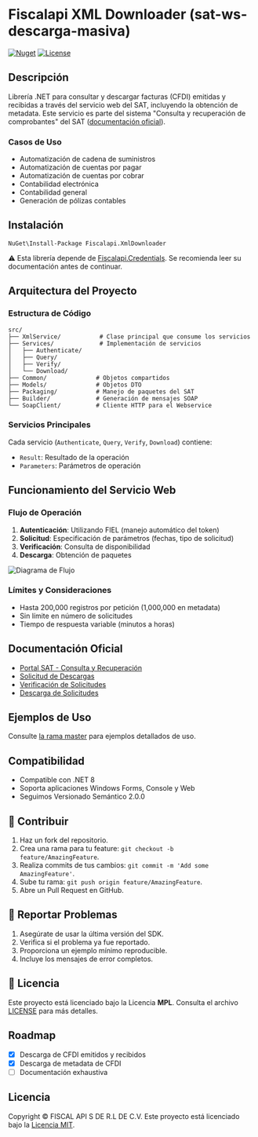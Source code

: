 # Fiscalapi XML Downloader (sat-ws-descarga-masiva)

[![Nuget](https://img.shields.io/nuget/v/Fiscalapi.XmlDownloader)](https://www.nuget.org/packages/Fiscalapi.XmlDownloader)
[![License](https://img.shields.io/github/license/FiscalAPI/xml-downloader)](https://github.com/FiscalAPI/xml-downloader/blob/main/LICENSE.txt) 


## Descripción

Librería .NET para consultar y descargar facturas (CFDI) emitidas y recibidas a través del servicio web del SAT, incluyendo la obtención de metadata. Este servicio es parte del sistema "Consulta y recuperación de comprobantes" del SAT ([documentación oficial](https://www.sat.gob.mx/consultas/42968/consulta-y-recuperacion-de-comprobantes-(nuevo))).

### Casos de Uso

- Automatización de cadena de suministros
- Automatización de cuentas por pagar
- Automatización de cuentas por cobrar
- Contabilidad electrónica
- Contabilidad general
- Generación de pólizas contables

## Instalación

```shell
NuGet\Install-Package Fiscalapi.XmlDownloader
```

:warning: Esta librería depende de [Fiscalapi.Credentials](https://github.com/FiscalAPI/fiscalapi-credentials-net). Se recomienda leer su documentación antes de continuar. 

## Arquitectura del Proyecto

### Estructura de Código

```
src/
├── XmlService/           # Clase principal que consume los servicios
├── Services/             # Implementación de servicios
│   ├── Authenticate/    
│   ├── Query/           
│   ├── Verify/          
│   └── Download/        
├── Common/              # Objetos compartidos
├── Models/              # Objetos DTO
├── Packaging/           # Manejo de paquetes del SAT
├── Builder/             # Generación de mensajes SOAP
└── SoapClient/          # Cliente HTTP para el Webservice
```

### Servicios Principales

Cada servicio (`Authenticate`, `Query`, `Verify`, `Download`) contiene:
- `Result`: Resultado de la operación
- `Parameters`: Parámetros de operación

## Funcionamiento del Servicio Web

### Flujo de Operación

1. **Autenticación**: Utilizando FIEL (manejo automático del token)
2. **Solicitud**: Especificación de parámetros (fechas, tipo de solicitud)
3. **Verificación**: Consulta de disponibilidad
4. **Descarga**: Obtención de paquetes

![Diagrama de Flujo](https://user-images.githubusercontent.com/28969854/167732245-23c30b94-3feb-4d89-bee6-2b0f591203cf.svg)

### Límites y Consideraciones

- Hasta 200,000 registros por petición (1,000,000 en metadata)
- Sin límite en número de solicitudes
- Tiempo de respuesta variable (minutos a horas)

## Documentación Oficial

- [Portal SAT - Consulta y Recuperación](https://www.sat.gob.mx/consultas/42968/consulta-y-recuperacion-de-comprobantes-(nuevo))
- [Solicitud de Descargas](https://www.sat.gob.mx/cs/Satellite?blobcol=urldata&blobkey=id&blobtable=MungoBlobs&blobwhere=1579314716402&ssbinary=true)
- [Verificación de Solicitudes](https://www.sat.gob.mx/cs/Satellite?blobcol=urldata&blobkey=id&blobtable=MungoBlobs&blobwhere=1579314716409&ssbinary=true)
- [Descarga de Solicitudes](https://www.sat.gob.mx/cs/Satellite?blobcol=urldata&blobkey=id&blobtable=MungoBlobs&blobwhere=1579314716395&ssbinary=true)

## Ejemplos de Uso

Consulte [la rama master](https://github.com/FiscalAPI/xml-downloader/tree/master) para ejemplos detallados de uso.

## Compatibilidad

- Compatible con .NET 8
- Soporta aplicaciones Windows Forms, Console y Web
- Seguimos Versionado Semántico 2.0.0


## 🤝 Contribuir

1. Haz un fork del repositorio.  
2. Crea una rama para tu feature: `git checkout -b feature/AmazingFeature`.  
3. Realiza commits de tus cambios: `git commit -m 'Add some AmazingFeature'`.  
4. Sube tu rama: `git push origin feature/AmazingFeature`.  
5. Abre un Pull Request en GitHub.


## 🐛 Reportar Problemas

1. Asegúrate de usar la última versión del SDK.  
2. Verifica si el problema ya fue reportado.  
3. Proporciona un ejemplo mínimo reproducible.  
4. Incluye los mensajes de error completos.


## 📄 Licencia

Este proyecto está licenciado bajo la Licencia **MPL**. Consulta el archivo [LICENSE](LICENSE.txt) para más detalles.

## Roadmap

- [x] Descarga de CFDI emitidos y recibidos
- [x] Descarga de metadata de CFDI
- [ ] Documentación exhaustiva

## Licencia

Copyright © FISCAL API S DE R.L DE C.V. Este proyecto está licenciado bajo la [Licencia MIT](LICENSE).
